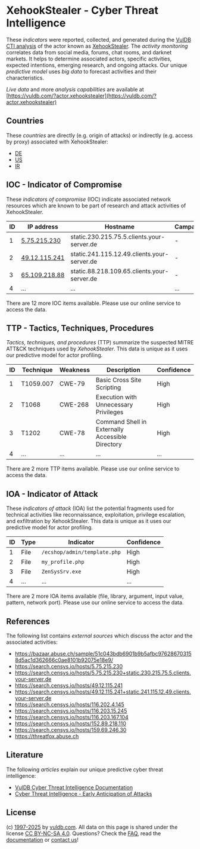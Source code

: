 # XehookStealer - Cyber Threat Intelligence

These _indicators_ were reported, collected, and generated during the [VulDB CTI analysis](https://vuldb.com/?kb.cti) of the actor known as [XehookStealer](https://vuldb.com/?actor.xehookstealer). The _activity monitoring_ correlates data from social media, forums, chat rooms, and darknet markets. It helps to determine associated actors, specific activities, expected intentions, emerging research, and ongoing attacks. Our unique _predictive model_ uses _big data_ to forecast activities and their characteristics.

_Live data_ and more _analysis capabilities_ are available at [https://vuldb.com/?actor.xehookstealer](https://vuldb.com/?actor.xehookstealer)

## Countries

These _countries_ are directly (e.g. origin of attacks) or indirectly (e.g. access by proxy) associated with XehookStealer:

* [DE](https://vuldb.com/?country.de)
* [US](https://vuldb.com/?country.us)
* [IR](https://vuldb.com/?country.ir)

## IOC - Indicator of Compromise

These _indicators of compromise_ (IOC) indicate associated network resources which are known to be part of research and attack activities of XehookStealer.

ID | IP address | Hostname | Campaign | Confidence
-- | ---------- | -------- | -------- | ----------
1 | [5.75.215.230](https://vuldb.com/?ip.5.75.215.230) | static.230.215.75.5.clients.your-server.de | - | High
2 | [49.12.115.241](https://vuldb.com/?ip.49.12.115.241) | static.241.115.12.49.clients.your-server.de | - | High
3 | [65.109.218.88](https://vuldb.com/?ip.65.109.218.88) | static.88.218.109.65.clients.your-server.de | - | High
4 | ... | ... | ... | ...

There are 12 more IOC items available. Please use our online service to access the data.

## TTP - Tactics, Techniques, Procedures

_Tactics, techniques, and procedures_ (TTP) summarize the suspected MITRE ATT&CK techniques used by _XehookStealer_. This data is unique as it uses our predictive model for actor profiling.

ID | Technique | Weakness | Description | Confidence
-- | --------- | -------- | ----------- | ----------
1 | T1059.007 | CWE-79 | Basic Cross Site Scripting | High
2 | T1068 | CWE-268 | Execution with Unnecessary Privileges | High
3 | T1202 | CWE-78 | Command Shell in Externally Accessible Directory | High
4 | ... | ... | ... | ...

There are 2 more TTP items available. Please use our online service to access the data.

## IOA - Indicator of Attack

These _indicators of attack_ (IOA) list the potential fragments used for technical activities like reconnaissance, exploitation, privilege escalation, and exfiltration by XehookStealer. This data is unique as it uses our predictive model for actor profiling.

ID | Type | Indicator | Confidence
-- | ---- | --------- | ----------
1 | File | `/ecshop/admin/template.php` | High
2 | File | `my_profile.php` | High
3 | File | `ZenSysSrv.exe` | High
4 | ... | ... | ...

There are 2 more IOA items available (file, library, argument, input value, pattern, network port). Please use our online service to access the data.

## References

The following list contains _external sources_ which discuss the actor and the associated activities:

* https://bazaar.abuse.ch/sample/51c043bdb6901b9b5afbc976286703158d5ac1d362666c0ae8101b92075e18e9/
* https://search.censys.io/hosts/5.75.215.230
* https://search.censys.io/hosts/5.75.215.230+static.230.215.75.5.clients.your-server.de
* https://search.censys.io/hosts/49.12.115.241
* https://search.censys.io/hosts/49.12.115.241+static.241.115.12.49.clients.your-server.de
* https://search.censys.io/hosts/116.202.4.145
* https://search.censys.io/hosts/116.203.15.245
* https://search.censys.io/hosts/116.203.167.104
* https://search.censys.io/hosts/152.89.218.110
* https://search.censys.io/hosts/159.69.246.30
* https://threatfox.abuse.ch

## Literature

The following _articles_ explain our unique predictive cyber threat intelligence:

* [VulDB Cyber Threat Intelligence Documentation](https://vuldb.com/?kb.cti)
* [Cyber Threat Intelligence - Early Anticipation of Attacks](https://www.scip.ch/en/?labs.20201022)

## License

(c) [1997-2025](https://vuldb.com/?kb.changelog) by [vuldb.com](https://vuldb.com/?kb.about). All data on this page is shared under the license [CC BY-NC-SA 4.0](https://creativecommons.org/licenses/by-nc-sa/4.0/). Questions? Check the [FAQ](https://vuldb.com/?kb.faq), read the [documentation](https://vuldb.com/?kb) or [contact us](https://vuldb.com/?contact)!
